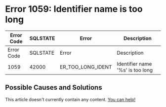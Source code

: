 
# Error 1059: Identifier name is too long


| Error Code | SQLSTATE | Error | Description |
| --- | --- | --- | --- |
| Error Code | SQLSTATE | Error | Description |
| 1059 | 42000 | ER_TOO_LONG_IDENT | Identifier name '%s' is too long |




## Possible Causes and Solutions


This article doesn't currently contain any content. [You can help!](/kb/en/writing-and-editing-knowledge-base-articles/)

